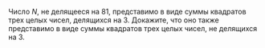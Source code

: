 Число $N$, не делящееся на 81, представимо в виде суммы квадратов
трех целых чисел, делящихся на 3. Докажите, что оно также представимо
в виде суммы квадратов трех целых чисел, не делящихся на 3.